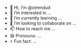 - 👋 Hi, I’m @xtrendud
- 👀 I’m interested in ...
- 🌱 I’m currently learning ...
- 💞️ I’m looking to collaborate on ...
- 📫 How to reach me ...
- 😄 Pronouns: ...
- ⚡ Fun fact: ...

<!---
xtrendud/xtrendud is a ✨ special ✨ repository because its `README.md` (this file) appears on your GitHub profile.
You can click the Preview link to take a look at your changes.
--->
